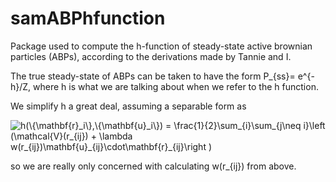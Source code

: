 # samABPhfunction

Package used to compute the h-function of steady-state active brownian
particles (ABPs), according to the derivations made by Tannie and I.

The true steady-state of ABPs can be taken to have the form P_{ss}= e^{-h}/Z,
where h is what we are talking about when we refer to the h function.

We simplify h a great deal, assuming a separable form as

<img src="https://latex.codecogs.com/svg.latex?h(\{\mathbf{r}_i\},\{\mathbf{u}_i\})&space;=&space;\frac{1}{2}\sum_{i}\sum_{j\neq&space;i}\left&space;(\mathcal{V}(r_{ij})&space;&plus;&space;\lambda&space;w(r_{ij})\mathbf{u}_{ij}\cdot\mathbf{r}_{ij}\right&space;)" title="h(\{\mathbf{r}_i\},\{\mathbf{u}_i\}) = \frac{1}{2}\sum_{i}\sum_{j\neq i}\left (\mathcal{V}(r_{ij}) + \lambda w(r_{ij})\mathbf{u}_{ij}\cdot\mathbf{r}_{ij}\right )" />

so we are really only concerned with calculating w(r_{ij}) from above.